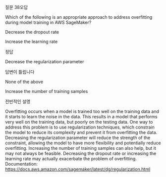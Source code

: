 질문 38오답

Which of the following is an appropriate approach to address overfitting during model training in AWS SageMaker?

Decrease the dropout rate

Increase the learning rate

정답

Decrease the regularization parameter

답변이 틀립니다

None of the above

Increase the number of training samples

전반적인 설명

Overfitting occurs when a model is trained too well on the training data and it starts to learn the noise in the data. This results in a model that performs very well on the training data, but poorly on the testing data. One way to address this problem is to use regularization techniques, which constrain the model to reduce its complexity and prevent it from overfitting the data. Decreasing the regularization parameter will reduce the strength of the constraint, allowing the model to have more flexibility and potentially reduce overfitting. Increasing the number of training samples can also help, but it may not always be feasible. Decreasing the dropout rate or increasing the learning rate may actually exacerbate the problem of overfitting. Documentation: https://docs.aws.amazon.com/sagemaker/latest/dg/regularization.html
